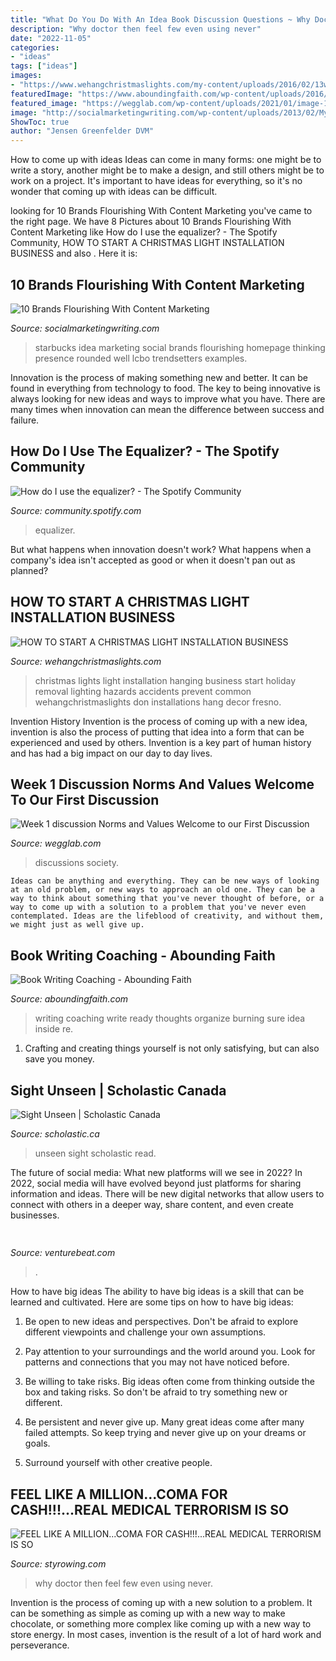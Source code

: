 ```yaml
---
title: "What Do You Do With An Idea Book Discussion Questions ~ Why Doctor Then Feel Few Even Using Never"
description: "Why doctor then feel few even using never"
date: "2022-11-05"
categories:
- "ideas"
tags: ["ideas"]
images:
- "https://www.wehangchristmaslights.com/my-content/uploads/2016/02/13web-1.jpg"
featuredImage: "https://www.aboundingfaith.com/wp-content/uploads/2016/09/Ready-to-Write-2.jpg"
featured_image: "https://wegglab.com/wp-content/uploads/2021/01/image-1788-289x300.png"
image: "http://socialmarketingwriting.com/wp-content/uploads/2013/02/My-Starbucks-Idea-Homepage.jpg"
ShowToc: true
author: "Jensen Greenfelder DVM"
---
```



How to come up with ideas
Ideas can come in many forms: one might be to write a story, another might be to make a design, and still others might be to work on a project. It's important to have ideas for everything, so it's no wonder that coming up with ideas can be difficult.

	

		
looking for 10 Brands Flourishing With Content Marketing you've came to the right page. We have 8 Pictures about 10 Brands Flourishing With Content Marketing like How do I use the equalizer? - The Spotify Community, HOW TO START A CHRISTMAS LIGHT INSTALLATION BUSINESS and also . Here it is:
		
    
## 10 Brands Flourishing With Content Marketing

<img loading=lazy src="http://socialmarketingwriting.com/wp-content/uploads/2013/02/My-Starbucks-Idea-Homepage.jpg" onerror="this.onerror=null;this.src='https://tse2.mm.bing.net/th?id=OIP.LpD14XWJ8cLbJJzTDobVoAHaEv&amp;pid=15.1';" alt="10 Brands Flourishing With Content Marketing">

_Source: socialmarketingwriting.com_

>starbucks idea marketing social brands flourishing homepage thinking presence rounded well lcbo trendsetters examples. 

	

Innovation is the process of making something new and better. It can be found in everything from technology to food. The key to being innovative is always looking for new ideas and ways to improve what you have. There are many times when innovation can mean the difference between success and failure.

    
## How Do I Use The Equalizer? - The Spotify Community

<img loading=lazy src="https://community.spotify.com/t5/image/serverpage/image-id/98168i215BCE5D04438BF8?v=v2" onerror="this.onerror=null;this.src='https://tse3.mm.bing.net/th?id=OIP.CMkdUokrQw8JAZ-3BmLQ8wHaNL&amp;pid=15.1';" alt="How do I use the equalizer? - The Spotify Community">

_Source: community.spotify.com_

>equalizer. 

	

But what happens when innovation doesn't work? What happens when a company's idea isn't accepted as good or when it doesn't pan out as planned?

    
## HOW TO START A CHRISTMAS LIGHT INSTALLATION BUSINESS

<img loading=lazy src="https://www.wehangchristmaslights.com/my-content/uploads/2016/02/13web-1.jpg" onerror="this.onerror=null;this.src='https://tse2.mm.bing.net/th?id=OIP.Z03Vaai-QWvj1uJ_UNZ6XQHaEL&amp;pid=15.1';" alt="HOW TO START A CHRISTMAS LIGHT INSTALLATION BUSINESS">

_Source: wehangchristmaslights.com_

>christmas lights light installation hanging business start holiday removal lighting hazards accidents prevent common wehangchristmaslights don installations hang decor fresno. 

	

Invention History
Invention is the process of coming up with a new idea, invention is also the process of putting that idea into a form that can be experienced and used by others. Invention is a key part of human history and has had a big impact on our day to day lives.

    
## Week 1 Discussion Norms And Values Welcome To Our First Discussion

<img loading=lazy src="https://wegglab.com/wp-content/uploads/2021/01/image-1788-289x300.png" onerror="this.onerror=null;this.src='https://tse2.mm.bing.net/th?id=OIP.Z8ddgg6OEMyx7mwr-t43LgAAAA&amp;pid=15.1';" alt="Week 1 discussion Norms and Values Welcome to our First Discussion">

_Source: wegglab.com_

>discussions society. 

	


    Ideas can be anything and everything. They can be new ways of looking at an old problem, or new ways to approach an old one. They can be a way to think about something that you've never thought of before, or a way to come up with a solution to a problem that you've never even contemplated. Ideas are the lifeblood of creativity, and without them, we might just as well give up.

    
## Book Writing Coaching - Abounding Faith

<img loading=lazy src="https://www.aboundingfaith.com/wp-content/uploads/2016/09/Ready-to-Write-2.jpg" onerror="this.onerror=null;this.src='https://tse3.mm.bing.net/th?id=OIP.-dJE-MTbeiGCUv3qDcRRrwHaHa&amp;pid=15.1';" alt="Book Writing Coaching - Abounding Faith">

_Source: aboundingfaith.com_

>writing coaching write ready thoughts organize burning sure idea inside re. 

	

1. Crafting and creating things yourself is not only satisfying, but can also save you money.

    
## Sight Unseen | Scholastic Canada

<img loading=lazy src="http://www.scholastic.ca/hipoint/648/?src=9781443146906.jpg&amp;w=260" onerror="this.onerror=null;this.src='https://tse3.mm.bing.net/th?id=OIP.RulnF40Gl8O81uT7TIQB4wAAAA&amp;pid=15.1';" alt="Sight Unseen | Scholastic Canada">

_Source: scholastic.ca_

>unseen sight scholastic read. 

	

The future of social media: What new platforms will we see in 2022?
In 2022, social media will have evolved beyond just platforms for sharing information and ideas. There will be new digital networks that allow users to connect with others in a deeper way, share content, and even create businesses.

    
## 

<img loading=lazy src="https://venturebeat.com/wp-content/uploads/2018/06/img_20180601_110141.jpg?w=800" onerror="this.onerror=null;this.src='https://tse3.mm.bing.net/th?id=OIP.0csP9rh3WBRlHZI_jCSH9QHaFj&amp;pid=15.1';" alt="">

_Source: venturebeat.com_

>. 

	

How to have big ideas
The ability to have big ideas is a skill that can be learned and cultivated. Here are some tips on how to have big ideas:
1. Be open to new ideas and perspectives. Don't be afraid to explore different viewpoints and challenge your own assumptions.

2. Pay attention to your surroundings and the world around you. Look for patterns and connections that you may not have noticed before.

3. Be willing to take risks. Big ideas often come from thinking outside the box and taking risks. So don't be afraid to try something new or different.

4. Be persistent and never give up. Many great ideas come after many failed attempts. So keep trying and never give up on your dreams or goals.

5. Surround yourself with other creative people.

    
## FEEL LIKE A MILLION...COMA FOR CASH!!!...REAL MEDICAL TERRORISM IS SO

<img loading=lazy src="http://styrowing.com/IMAGES/IFYINZ.JPG" onerror="this.onerror=null;this.src='https://tse4.mm.bing.net/th?id=OIP.AI6H3ksxTECxLRCro_UllQHaF-&amp;pid=15.1';" alt="FEEL LIKE A MILLION...COMA FOR CASH!!!...REAL MEDICAL TERRORISM IS SO">

_Source: styrowing.com_

>why doctor then feel few even using never. 

	

Invention is the process of coming up with a new solution to a problem. It can be something as simple as coming up with a new way to make chocolate, or something more complex like coming up with a new way to store energy. In most cases, invention is the result of a lot of hard work and perseverance.

